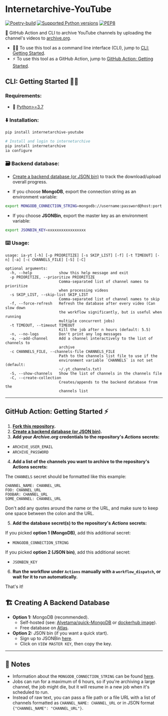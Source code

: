 # Internetarchive-YouTube

[![Poetry-build](https://github.com/Alyetama/internetarchive-youtube/actions/workflows/poetry-build.yml/badge.svg)](https://github.com/Alyetama/internetarchive-youtube/actions/workflows/poetry-build.yml) [![Supported Python versions](https://img.shields.io/badge/Python-%3E=3.7-blue.svg)](https://www.python.org/downloads/) [![PEP8](https://img.shields.io/badge/Code%20style-PEP%208-orange.svg)](https://www.python.org/dev/peps/pep-0008/) 

🚀 GitHub Action and CLI to archive YouTube channels by uploading the channel's videos to [archive.org](https://archive.org).

- 🧑‍💻 To use this tool as a command line interface (CLI), jump to [CLI: Getting Started](<#cli-getting-started-> "CLI: Getting Started").
- ⚡️ To use this tool as a GitHub Action, jump to [GitHub Action: Getting Started](<#github-action-getting-started-%EF%B8%8F> "GitHub Action: Getting Started").


## CLI: Getting Started 🧑‍💻

### Requirements:
- 🐍 [Python>=3.7](https://www.python.org/downloads/)

### ⬇️ Installation:
```sh
pip install internetarchive-youtube

# Install and login to internetarchive
pip install internetarchive
ia configure
```

### 🗃️ Backend database:
- [Create a backend database (or JSON bin)](<#%EF%B8%8F-creating-a-backend-database> "Creating a backend database") to track the download/upload overall progress.

- If you choose **MongoDB**, export the connection string as an environment variable:
```sh
export MONGODB_CONNECTION_STRING=mongodb://username:password@host:port
```

- If you choose **JSONBin**, export the master key as an environment variable:
```sh
export JSONBIN_KEY=xxxxxxxxxxxxxxxxx
```

### ⌨️ Usage:
```
usage: ia-yt [-h] [-p PRIORITIZE] [-s SKIP_LIST] [-f] [-t TIMEOUT] [-n] [-a] [-c CHANNELS_FILE] [-S] [-C]

optional arguments:
  -h, --help            show this help message and exit
  -p PRIORITIZE, --prioritize PRIORITIZE
                        Comma-separated list of channel names to prioritize
                        when processing videos
  -s SKIP_LIST, --skip-list SKIP_LIST
                        Comma-separated list of channel names to skip
  -f, --force-refresh   Refresh the database after every video (Can slow down
                        the workflow significantly, but is useful when running
                        multiple concurrent jobs)
  -t TIMEOUT, --timeout TIMEOUT
                        Kill the job after n hours (default: 5.5)
  -n, --no-logs         Don't print any log messages
  -a, --add-channel     Add a channel interactively to the list of channels to
                        archive
  -c CHANNELS_FILE, --channels-file CHANNELS_FILE
                        Path to the channels list file to use if the
                        environment variable `CHANNELS` is not set (default:
                        ~/.yt_channels.txt)
  -S, --show-channels   Show the list of channels in the channels file
  -C, --create-collection
                        Creates/appends to the backend database from the
                        channels list
```

---

## GitHub Action: Getting Started ⚡️

1. **[Fork this repository](https://github.com/Alyetama/yt-archive-sync/fork).**
2. **[Create a backend database (or JSON bin)](<#%EF%B8%8F-creating-a-backend-database> "Creating a backend database").**
3. **Add your *Archive.org* credentials to the repository's *Actions* secrets:**
  - `ARCHIVE_USER_EMAIL`
  - `ARCHIVE_PASSWORD`

4. **Add a list of the channels you want to archive to the repository's Actions secrets:**

The `CHANNELS` secret should be formatted like this example:

```
CHANNEL_NAME: CHANNEL_URL
FOO: CHANNEL_URL
FOOBAR: CHANNEL_URL
SOME_CHANNEL: CHANNEL_URL
```

Don't add any quotes around the name or the URL, and make sure to keep one space between the colon and the URL.


5. **Add the database secret(s) to the repository's *Actions* secrets:**

If you picked **option 1 (MongoDB)**, add this additional secret:
  - `MONGODB_CONNECTION_STRING`

If you picked **option 2 (JSON bin)**, add this additional secret:
  - `JSONBIN_KEY`  


6. **Run the workflow under `Actions` manually with a `workflow_dispatch`, or wait for it to run automatically.**

That's it!


## 🏗️ Creating A Backend Database

- **Option 1:**  MongoDB (recommended).
  - Self-hosted (see: [Alyetama/quick-MongoDB](https://github.com/Alyetama/quick-MongoDB) or [dockerhub image](https://hub.docker.com/_/mongo)).
  - Free database on [Atlas](https://www.mongodb.com/database/free).
- **Option 2:** JSON bin (if you want a quick start).
  - Sign up to JSONBin [here](https://jsonbin.io/login).
  - Click on `VIEW MASTER KEY`, then copy the key.

---

## 📝 Notes

- Information about the `MONGODB_CONNECTION_STRING` can be found [here](https://www.mongodb.com/docs/manual/reference/connection-string/).
- Jobs can run for a maximum of 6 hours, so if you're archiving a large channel, the job might die, but it will resume in a new job when it's scheduled to run.
- Instead of raw text, you can pass a file path or a file URL with a list of channels formatted as `CHANNEL_NAME: CHANNEL_URL` or in JSON format `{"CHANNEL_NAME": "CHANNEL_URL"}`.
